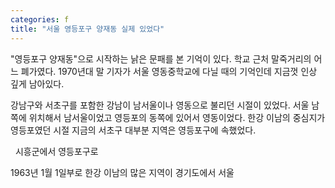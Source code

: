 ```yaml
---
categories: f
title: "서울 영등포구 양재동 실제 있었다"
---
```

"영등포구 양재동"으로 시작하는 낡은 문패를 본 기억이 있다. 학교 근처 말죽거리의 어느 폐가였다. 1970년대 말 기자가 서울 영동중학교에 다닐 때의 기억인데 지금껏 인상 깊게 남아있다.&nbsp;

강남구와 서초구를 포함한 강남이 남서울이나 영동으로 불리던 시절이 있었다. 서울 남쪽에 위치해서 남서울이었고 영등포의 동쪽에 있어서 영동이었다. 한강 이남의 중심지가 영등포였던 시절 지금의 서초구 대부분 지역은 영등포구에 속했었다.

&nbsp;
시흥군에서 영등포구로

1963년 1월 1일부로 한강 이남의 많은 지역이 경기도에서 서울
